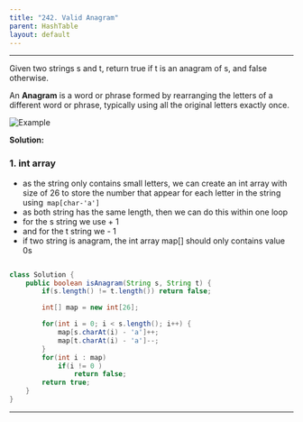 ```yaml
---
title: "242. Valid Anagram"
parent: HashTable
layout: default
---
```


---

Given two strings s and t, return true if t is an anagram of s, and false otherwise.

An **Anagram** is a word or phrase formed by rearranging the letters of a different word or phrase, typically using all the original letters exactly once.

![Example](/Leetcode/assets/242.png)

**Solution:**

### 1. int array

- as the string only contains small letters, we can create an int array with size of 26 to store the number that appear for each letter in the string using` map[char-'a']`
- as both string has the same length, then we can do this within one loop
- for the s string we use + 1
- and for the t string we - 1
- if two string is anagram, the int array map[] should only contains value 0s

```java

class Solution {
    public boolean isAnagram(String s, String t) {
        if(s.length() != t.length()) return false;

        int[] map = new int[26];

        for(int i = 0; i < s.length(); i++) {
            map[s.charAt(i) - 'a']++;
            map[t.charAt(i) - 'a']--;
        }
        for(int i : map)
            if(i != 0 )
                return false;
        return true;
    }
}

```

---

